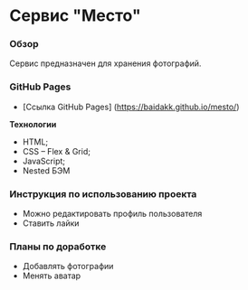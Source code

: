 # Сервис "Место"

### Обзор

Сервис предназначен для хранения фотографий. 

### GitHub Pages 

* [Ссылка GitHub Pages] (https://baidakk.github.io/mesto/)

**Технологии**
* HTML;
* CSS – Flex & Grid;
* JavaScript;
* Nested БЭМ

### Инструкция по использованию проекта

* Можно редактировать профиль пользователя
* Ставить лайки

### Планы по доработке

* Добавлять фотографии
* Менять аватар